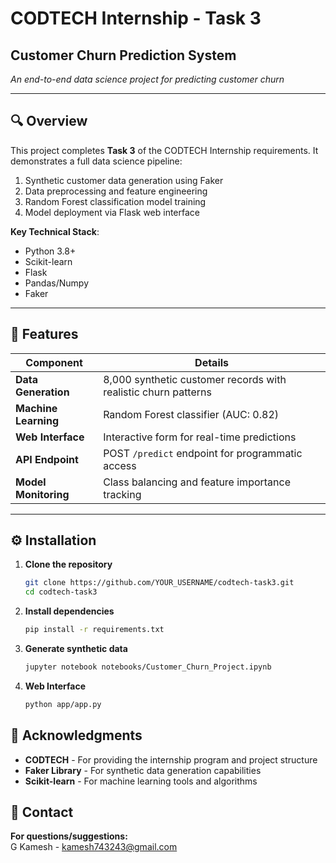 # CODTECH Internship - Task 3  
## Customer Churn Prediction System  
*An end-to-end data science project for predicting customer churn*  

---

## 🔍 Overview
This project completes **Task 3** of the CODTECH Internship requirements. It demonstrates a full data science pipeline:
1. Synthetic customer data generation using Faker
2. Data preprocessing and feature engineering
3. Random Forest classification model training
4. Model deployment via Flask web interface

**Key Technical Stack**:  
- Python 3.8+
- Scikit-learn
- Flask
- Pandas/Numpy
- Faker

---

## 🚀 Features
| Component               | Details                                                                 |
|-------------------------|-------------------------------------------------------------------------|
| **Data Generation**     | 8,000 synthetic customer records with realistic churn patterns         |
| **Machine Learning**    | Random Forest classifier (AUC: 0.82)                                   |
| **Web Interface**       | Interactive form for real-time predictions                             |
| **API Endpoint**        | POST `/predict` endpoint for programmatic access                       |
| **Model Monitoring**    | Class balancing and feature importance tracking                        |

---

## ⚙️ Installation
1. **Clone the repository**  
   ```bash
   git clone https://github.com/YOUR_USERNAME/codtech-task3.git
   cd codtech-task3
2. **Install dependencies**
   ```bash
   pip install -r requirements.txt
3. **Generate synthetic data**
   ```bash
   jupyter notebook notebooks/Customer_Churn_Project.ipynb
4. **Web Interface**
   ```bash
   python app/app.py
## 🙏 Acknowledgments

- **CODTECH** - For providing the internship program and project structure  
- **Faker Library** - For synthetic data generation capabilities  
- **Scikit-learn** - For machine learning tools and algorithms  

## 📧 Contact

**For questions/suggestions:**  
G Kamesh - kamesh743243@gmail.com  

